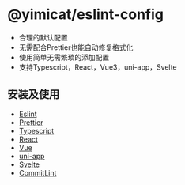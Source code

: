 # @yimicat/eslint-config

- 合理的默认配置
- 无需配合Prettier也能自动修复格式化
- 使用简单无需繁琐的添加配置
- 支持Typescript，React，Vue3，uni-app，Svelte

## 安装及使用

- [Eslint](https://github.com/yimicat/eslint-config/tree/main/packages/base)
- [Prettier](https://github.com/yimicat/eslint-config/tree/main/packages/prettier)
- [Typescript](https://github.com/yimicat/eslint-config/tree/main/packages/typescript)
- [React](https://github.com/yimicat/eslint-config/tree/main/packages/react)
- [Vue](https://github.com/yimicat/eslint-config/tree/main/packages/vue)
- [uni-app](https://github.com/yimicat/eslint-config/tree/main/packages/uni-app)
- [Svelte](https://github.com/yimicat/eslint-config/tree/main/packages/svelte)
- [CommitLint](https://github.com/yimicat/eslint-config/tree/main/packages/commitlint)

